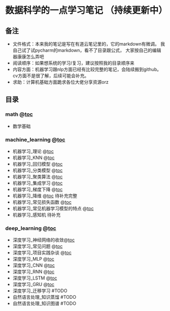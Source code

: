 # 数据科学的一点学习笔记 （持续更新中）

## 备注

- 文件格式：本来我的笔记是写在有道云笔记里的，它的markdown有微调。 我自己试了试pycharm的markdown，看不了目录跟公式， 大家按自己的编辑器康康怎么弄吧
- 阅读顺序：如果想系统的学习/复习，建议按照我的目录顺序来
- 内容方面：机器学习跟nlp方面已经有比较完整的笔记，会陆续搬到github。 cv方面不是很了解，后续可能会补充。
- 求助：计算机基础方面跪求各位大佬分享资源orz

## 目录

### math @[toc](math)

- 数学基础

### machine_learning @[toc](machine_learning)

- 机器学习_理论 @[toc](machine_learning/机器学习_理论.md)
- 机器学习_KNN @[toc](machine_learning/机器学习_KNN.md)
- 机器学习_回归模型 @[toc](machine_learning/机器学习_回归模型.md)
- 机器学习_分类模型 @[toc](machine_learning/机器学习_分类模型.md)
- 机器学习_聚类算法 @[toc](machine_learning/机器学习_聚类算法.md)
- 机器学习_集成学习 @[toc](machine_learning/机器学习_集成学习.md)
- 机器学习_梯度下降 @[toc](machine_learning/机器学习_梯度下降.md)
- 机器学习_降维 @[toc](machine_learning/机器学习_降维.md) 待补充完整
- 机器学习_常见损失函数 @[toc](machine_learning/机器学习_常见损失函数.md)
- 机器学习_常见机器学习模型的特点 @[toc](machine_learning/机器学习_常见机器学习模型的特点.md)
- 机器学习_感知机 待补充

### deep_learning @[toc](deep_learning)

- 深度学习_神经网络的收敛@[toc](deep_learning/深度学习_神经网络的收敛.md)
- 深度学习_常见问题 @[toc](deep_learning/深度学习_常见问题.md)
- 深度学习_项目实践杂谈 @[toc](deep_learning/深度学习_项目实践杂谈.md)
- 深度学习_MLP @[toc](deep_learning/深度学习_MLP.md)
- 深度学习_CNN @[toc](deep_learning/深度学习_CNN.md)
- 深度学习_RNN @[toc](deep_learning/深度学习_RNN.md)
- 深度学习_LSTM @[toc](deep_learning/深度学习_LSTM.md)
- 深度学习_GRU @[toc](deep_learning/深度学习_GRU.md)
- 深度学习_迁移学习 #TODO
- 自然语言处理_知识蒸馏 #TODO
- 自然语言处理_知识图谱 #TODO
